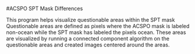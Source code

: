 #ACSPO SPT Mask Differences

This program helps visualize questionable areas within the SPT mask
   Questionable areas are defined as pixels where the ACSPO mask is labeled
   non-ocean while the SPT mask has labeled the pixels ocean.  These areas
   are visualized by running a connected component algorithm on the questionable
   areas and created images centered around the areas.
